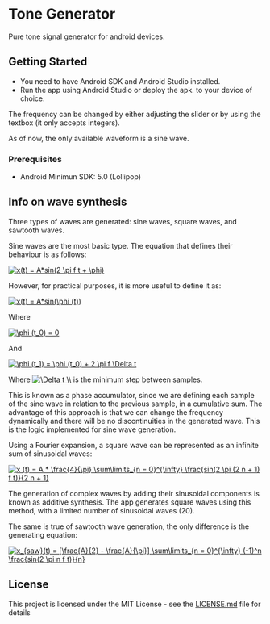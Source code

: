 # Tone Generator

Pure tone signal generator for android devices. 

## Getting Started

* You need to have Android SDK and Android Studio installed.
* Run the app using Android Studio or deploy the apk. to your device of choice.

The frequency can be changed by either adjusting the slider or by using the textbox (it only accepts
integers).

As of now, the only available waveform is a sine wave.

### Prerequisites

* Android Minimun SDK: 5.0 (Lollipop)

## Info on wave synthesis

Three types of waves are generated: sine waves, square waves, and sawtooth waves.

Sine waves are the most basic type. The equation that defines their behaviour
is as follows:

<a href="https://www.codecogs.com/eqnedit.php?latex=x(t)&space;=&space;A*sin(2&space;\pi&space;f&space;t&space;&plus;&space;\phi)" target="_blank"><img src="https://latex.codecogs.com/gif.latex?x(t)&space;=&space;A*sin(2&space;\pi&space;f&space;t&space;&plus;&space;\phi)" title="x(t) = A*sin(2 \pi f t + \phi)" /></a>

However, for practical purposes, it is more useful to define it as:

<a href="https://www.codecogs.com/eqnedit.php?latex=x(t)&space;=&space;A*sin(\phi&space;(t))" target="_blank"><img src="https://latex.codecogs.com/gif.latex?x(t)&space;=&space;A*sin(\phi&space;(t))" title="x(t) = A*sin(\phi (t))" /></a>

Where

<a href="https://www.codecogs.com/eqnedit.php?latex=\phi&space;(t_0)&space;=&space;0" target="_blank"><img src="https://latex.codecogs.com/gif.latex?\phi&space;(t_0)&space;=&space;0" title="\phi (t_0) = 0" /></a>

And

<a href="https://www.codecogs.com/eqnedit.php?latex=\phi&space;(t_1)&space;=&space;\phi&space;(t_0)&space;&plus;&space;2&space;\pi&space;f&space;\Delta&space;t" target="_blank"><img src="https://latex.codecogs.com/gif.latex?\phi&space;(t_1)&space;=&space;\phi&space;(t_0)&space;&plus;&space;2&space;\pi&space;f&space;\Delta&space;t" title="\phi (t_1) = \phi (t_0) + 2 \pi f \Delta t" /></a>

Where <a href="https://www.codecogs.com/eqnedit.php?latex=\Delta&space;t&space;\\" target="_blank"><img src="https://latex.codecogs.com/gif.latex?\Delta&space;t&space;\\" title="\Delta t \\" /></a>
is the minimum step between samples.

This is known as a phase accumulator, since we are defining each sample of the sine wave
in relation to the previous sample, in a cumulative sum. The advantage of this approach
is that we can change the frequency dynamically and there will be no discontinuities in the generated
wave. This is the logic implemented for sine wave generation.

Using a Fourier expansion, a square wave can be represented as an infinite sum
of sinusoidal waves:

<a href="https://www.codecogs.com/eqnedit.php?latex=x_{square}(t)&space;=&space;A&space;*&space;\frac{4}{\pi}&space;\sum\limits_{n&space;=&space;0}^{\infty}&space;\frac{sin(2&space;\pi&space;(2&space;n&space;&plus;&space;1)&space;f&space;t)}{2&space;n&space;&plus;&space;1}" target="_blank"><img src="https://latex.codecogs.com/gif.latex?x&space;(t)&space;=&space;A&space;*&space;\frac{4}{\pi}&space;\sum\limits_{n&space;=&space;0}^{\infty}&space;\frac{sin(2&space;\pi&space;(2&space;n&space;&plus;&space;1)&space;f&space;t)}{2&space;n&space;&plus;&space;1}" title="x (t) = A * \frac{4}{\pi} \sum\limits_{n = 0}^{\infty} \frac{sin(2 \pi (2 n + 1) f t)}{2 n + 1}" /></a>

The generation of complex waves by adding their sinusoidal components is known as
additive synthesis. The app generates square waves using this method, with a limited number of
sinusoidal waves (20).

The same is true of sawtooth wave generation, the only difference is the generating equation:

<a href="https://www.codecogs.com/eqnedit.php?latex=x_{saw}(t)&space;=&space;[\frac{A}{2}&space;-&space;\frac{A}{\pi}]&space;\sum\limits_{n&space;=&space;0}^{\infty}&space;(-1)^n&space;\frac{sin(2&space;\pi&space;n&space;f&space;t)}{n}" target="_blank"><img src="https://latex.codecogs.com/gif.latex?x_{saw}(t)&space;=&space;[\frac{A}{2}&space;-&space;\frac{A}{\pi}]&space;\sum\limits_{n&space;=&space;0}^{\infty}&space;(-1)^n&space;\frac{sin(2&space;\pi&space;n&space;f&space;t)}{n}" title="x_{saw}(t) = [\frac{A}{2} - \frac{A}{\pi}] \sum\limits_{n = 0}^{\infty} (-1)^n \frac{sin(2 \pi n f t)}{n}" /></a>


## License

This project is licensed under the MIT License - see the [LICENSE.md](LICENSE.md) file for details
